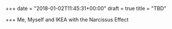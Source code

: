 +++
date = "2018-01-02T11:45:31+00:00"
draft = true
title = "TBD"

+++
Me, Myself and IKEA with the Narcissus Effect
